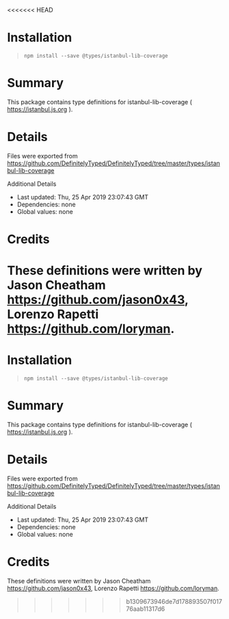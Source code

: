 <<<<<<< HEAD
# Installation
> `npm install --save @types/istanbul-lib-coverage`

# Summary
This package contains type definitions for istanbul-lib-coverage ( https://istanbul.js.org ).

# Details
Files were exported from https://github.com/DefinitelyTyped/DefinitelyTyped/tree/master/types/istanbul-lib-coverage

Additional Details
 * Last updated: Thu, 25 Apr 2019 23:07:43 GMT
 * Dependencies: none
 * Global values: none

# Credits
These definitions were written by Jason Cheatham <https://github.com/jason0x43>, Lorenzo Rapetti <https://github.com/loryman>.
=======
# Installation
> `npm install --save @types/istanbul-lib-coverage`

# Summary
This package contains type definitions for istanbul-lib-coverage ( https://istanbul.js.org ).

# Details
Files were exported from https://github.com/DefinitelyTyped/DefinitelyTyped/tree/master/types/istanbul-lib-coverage

Additional Details
 * Last updated: Thu, 25 Apr 2019 23:07:43 GMT
 * Dependencies: none
 * Global values: none

# Credits
These definitions were written by Jason Cheatham <https://github.com/jason0x43>, Lorenzo Rapetti <https://github.com/loryman>.
>>>>>>> b1309673946de7d178893507f01776aab11317d6
